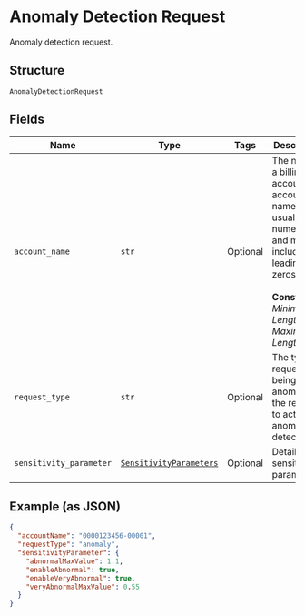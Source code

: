 
# Anomaly Detection Request

Anomaly detection request.

## Structure

`AnomalyDetectionRequest`

## Fields

| Name | Type | Tags | Description |
|  --- | --- | --- | --- |
| `account_name` | `str` | Optional | The name of a billing account. An account name is usually numeric, and must include any leading zeros.<br><br>**Constraints**: *Minimum Length*: `3`, *Maximum Length*: `32` |
| `request_type` | `str` | Optional | The type of request being made. anomaly is the request to activate anomaly detection. |
| `sensitivity_parameter` | [`SensitivityParameters`](../../doc/models/sensitivity-parameters.md) | Optional | Details for sensitivity parameters. |

## Example (as JSON)

```json
{
  "accountName": "0000123456-00001",
  "requestType": "anomaly",
  "sensitivityParameter": {
    "abnormalMaxValue": 1.1,
    "enableAbnormal": true,
    "enableVeryAbnormal": true,
    "veryAbnormalMaxValue": 0.55
  }
}
```

